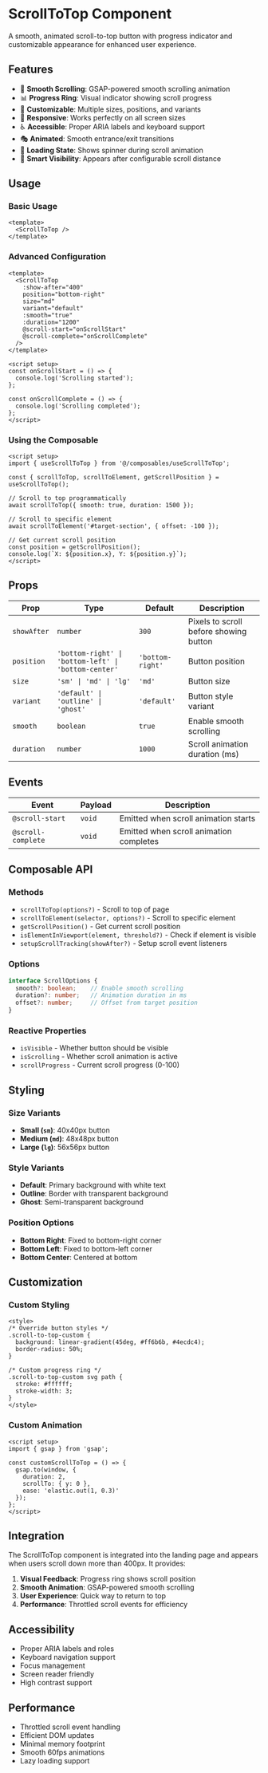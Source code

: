 # ScrollToTop Component

A smooth, animated scroll-to-top button with progress indicator and customizable appearance for enhanced user experience.

## Features

- 🚀 **Smooth Scrolling**: GSAP-powered smooth scrolling animation
- 📊 **Progress Ring**: Visual indicator showing scroll progress
- 🎨 **Customizable**: Multiple sizes, positions, and variants
- 📱 **Responsive**: Works perfectly on all screen sizes
- ♿ **Accessible**: Proper ARIA labels and keyboard support
- 🎭 **Animated**: Smooth entrance/exit transitions
- 🔄 **Loading State**: Shows spinner during scroll animation
- 🎯 **Smart Visibility**: Appears after configurable scroll distance

## Usage

### Basic Usage

```vue
<template>
  <ScrollToTop />
</template>
```

### Advanced Configuration

```vue
<template>
  <ScrollToTop 
    :show-after="400"
    position="bottom-right"
    size="md"
    variant="default"
    :smooth="true"
    :duration="1200"
    @scroll-start="onScrollStart"
    @scroll-complete="onScrollComplete"
  />
</template>

<script setup>
const onScrollStart = () => {
  console.log('Scrolling started');
};

const onScrollComplete = () => {
  console.log('Scrolling completed');
};
</script>
```

### Using the Composable

```vue
<script setup>
import { useScrollToTop } from '@/composables/useScrollToTop';

const { scrollToTop, scrollToElement, getScrollPosition } = useScrollToTop();

// Scroll to top programmatically
await scrollToTop({ smooth: true, duration: 1500 });

// Scroll to specific element
await scrollToElement('#target-section', { offset: -100 });

// Get current scroll position
const position = getScrollPosition();
console.log(`X: ${position.x}, Y: ${position.y}`);
</script>
```

## Props

| Prop | Type | Default | Description |
|------|------|---------|-------------|
| `showAfter` | `number` | `300` | Pixels to scroll before showing button |
| `position` | `'bottom-right' \| 'bottom-left' \| 'bottom-center'` | `'bottom-right'` | Button position |
| `size` | `'sm' \| 'md' \| 'lg'` | `'md'` | Button size |
| `variant` | `'default' \| 'outline' \| 'ghost'` | `'default'` | Button style variant |
| `smooth` | `boolean` | `true` | Enable smooth scrolling |
| `duration` | `number` | `1000` | Scroll animation duration (ms) |

## Events

| Event | Payload | Description |
|-------|---------|-------------|
| `@scroll-start` | `void` | Emitted when scroll animation starts |
| `@scroll-complete` | `void` | Emitted when scroll animation completes |

## Composable API

### Methods

- `scrollToTop(options?)` - Scroll to top of page
- `scrollToElement(selector, options?)` - Scroll to specific element
- `getScrollPosition()` - Get current scroll position
- `isElementInViewport(element, threshold?)` - Check if element is visible
- `setupScrollTracking(showAfter?)` - Setup scroll event listeners

### Options

```typescript
interface ScrollOptions {
  smooth?: boolean;    // Enable smooth scrolling
  duration?: number;   // Animation duration in ms
  offset?: number;     // Offset from target position
}
```

### Reactive Properties

- `isVisible` - Whether button should be visible
- `isScrolling` - Whether scroll animation is active
- `scrollProgress` - Current scroll progress (0-100)

## Styling

### Size Variants

- **Small (`sm`)**: 40x40px button
- **Medium (`md`)**: 48x48px button  
- **Large (`lg`)**: 56x56px button

### Style Variants

- **Default**: Primary background with white text
- **Outline**: Border with transparent background
- **Ghost**: Semi-transparent background

### Position Options

- **Bottom Right**: Fixed to bottom-right corner
- **Bottom Left**: Fixed to bottom-left corner
- **Bottom Center**: Centered at bottom

## Customization

### Custom Styling

```vue
<style>
/* Override button styles */
.scroll-to-top-custom {
  background: linear-gradient(45deg, #ff6b6b, #4ecdc4);
  border-radius: 50%;
}

/* Custom progress ring */
.scroll-to-top-custom svg path {
  stroke: #ffffff;
  stroke-width: 3;
}
</style>
```

### Custom Animation

```vue
<script setup>
import { gsap } from 'gsap';

const customScrollToTop = () => {
  gsap.to(window, {
    duration: 2,
    scrollTo: { y: 0 },
    ease: 'elastic.out(1, 0.3)'
  });
};
</script>
```

## Integration

The ScrollToTop component is integrated into the landing page and appears when users scroll down more than 400px. It provides:

1. **Visual Feedback**: Progress ring shows scroll position
2. **Smooth Animation**: GSAP-powered smooth scrolling
3. **User Experience**: Quick way to return to top
4. **Performance**: Throttled scroll events for efficiency

## Accessibility

- Proper ARIA labels and roles
- Keyboard navigation support
- Focus management
- Screen reader friendly
- High contrast support

## Performance

- Throttled scroll event handling
- Efficient DOM updates
- Minimal memory footprint
- Smooth 60fps animations
- Lazy loading support
